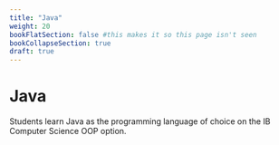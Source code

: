 ```yaml
---
title: "Java"
weight: 20
bookFlatSection: false #this makes it so this page isn't seen
bookCollapseSection: true
draft: true
---
```



# Java

Students learn Java as the programming language of choice on the IB Computer Science OOP option.